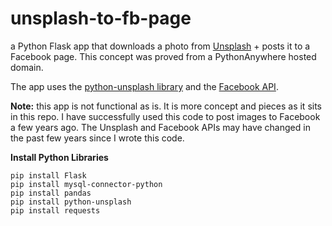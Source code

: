 # unsplash-to-fb-page
a Python Flask app that downloads a photo from [Unsplash](https://unsplash.com/) + posts it to a Facebook page.
This concept was proved from a PythonAnywhere hosted domain.

The app uses the [python-unsplash library](https://github.com/yakupadakli/python-unsplash)
and the [Facebook API](https://developers.facebook.com/docs/pages/getting-started).

**Note:** this app is not functional as is. It is more concept and pieces as it sits in this repo.
I have successfully used this code to post images to Facebook a few years ago.
The Unsplash and Facebook APIs may have changed in the past few years since I wrote this code.

**Install Python Libraries**
```
pip install Flask
pip install mysql-connector-python
pip install pandas
pip install python-unsplash
pip install requests
```
